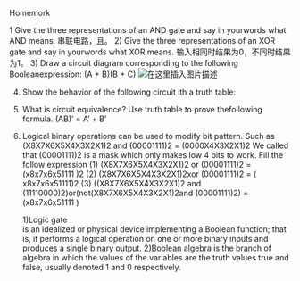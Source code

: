 ﻿Homemork

1 Give the three representations of an AND gate
and say in yourwords what AND means.
 串联电路，且。
2) Give the three representations of an XOR gate
and say in yourwords what XOR means.
  输入相同时结果为0，不同时结果为1。
3) Draw a circuit diagram corresponding to 
the following Booleanexpression: (A + B)(B + C)
  ![在这里插入图片描述](https://img-blog.csdn.net/20181019215915913?watermark/2/text/aHR0cHM6Ly9ibG9nLmNzZG4ubmV0L3dlaXhpbl80MzI2ODM5Mw==/font/5a6L5L2T/fontsize/400/fill/I0JBQkFCMA==/dissolve/70) 




4) Show the behavior of the following circuit
    ith a truth table:
5) What is circuit equivalence? Use truth
 table to prove thefollowing formula.
  (AB)’ = A’ + B’

7) Logical binary operations can be used to modify bit pattern. 
 Such as
(X8X7X6X5X4X3X2X1)2 and (00001111)2 = (0000X4X3X2X1)2
We called that (00001111)2
is a mask which only makes low 4 bits to work.
Fill the follow expression
(1) (X8X7X6X5X4X3X2X1)2 or (00001111)2 = (x8x7x6x51111 )2
(2) (X8X7X6X5X4X3X2X1)2xor (00001111)2 = ( x8x7x6x51111)2
(3) ((X8X7X6X5X4X3X2X1)2 and (11110000)2)or(not(X8X7X6X5X4X3X2X1)2and (00001111)2) = (x8x7x6x51111 )

   1)Logic gate    
     is an idealized or physical device
     implementing a Boolean function; that is, it performs
     a logical operation on one or more binary inputs 
      and produces a single binary output. 
     2)Boolean algebra
       is the branch of algebra in which the
       values of the variables are the truth values
       true and false, usually denoted 1 and 0 respectively. 
